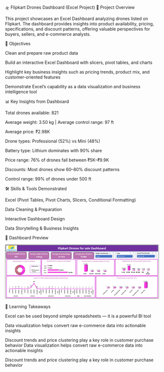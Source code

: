 🛸 Flipkart Drones Dashboard (Excel Project)
📌 Project Overview

This project showcases an Excel Dashboard analyzing drones listed on Flipkart.
The dashboard provides insights into product availability, pricing, specifications, and discount patterns, offering valuable perspectives for buyers, sellers, and e-commerce analysts.

🎯 Objectives

Clean and prepare raw product data

Build an interactive Excel Dashboard with slicers, pivot tables, and charts

Highlight key business insights such as pricing trends, product mix, and customer-oriented features

Demonstrate Excel’s capability as a data visualization and business intelligence tool

📊 Key Insights from Dashboard

Total drones available: 821

Average weight: 3.50 kg | Average control range: 97 ft

Average price: ₹2.98K

Drone types: Professional (52%) vs Mini (48%)

Battery type: Lithium dominates with 90% share

Price range: 76% of drones fall between ₹5K–₹9.9K

Discounts: Most drones show 60–80% discount patterns

Control range: 99% of drones under 500 ft

🛠️ Skills & Tools Demonstrated

Excel (Pivot Tables, Pivot Charts, Slicers, Conditional Formatting)

Data Cleaning & Preparation

Interactive Dashboard Design

Data Storytelling & Business Insights

📸 Dashboard Preview

![Dashboard Preview](flipkart_drones_dashboard.png)

🚀 Learning Takeaways

Excel can be used beyond simple spreadsheets — it is a powerful BI tool

Data visualization helps convert raw e-commerce data into actionable insights

Discount trends and price clustering play a key role in customer purchase behavior
Data visualization helps convert raw e-commerce data into actionable insights

Discount trends and price clustering play a key role in customer purchase behavior
